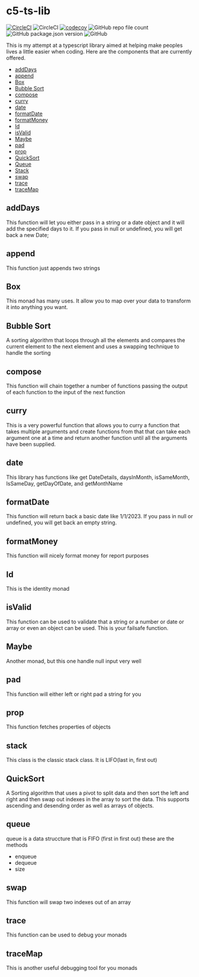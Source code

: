 # c5-ts-lib

[![CircleCI](https://dl.circleci.com/status-badge/img/gh/C5m7b4/c5-ts-lib/tree/master.svg?style=svg)](https://dl.circleci.com/status-badge/redirect/gh/C5m7b4/c5-ts-lib/tree/master)
![CircleCI](https://img.shields.io/circleci/build/github/C5m7b4/c5-ts-lib/master?style=plastic)
[![codecov](https://codecov.io/gh/C5m7b4/c5-ts-lib/branch/master/graph/badge.svg?token=eoy3bDqgts)](https://codecov.io/gh/C5m7b4/c5-ts-lib)
![GitHub repo file count](https://img.shields.io/github/directory-file-count/C5m7b4/c5-ts-lib?style=plastic)
![GitHub package.json version](https://img.shields.io/github/package-json/v/C5m7b4/c5-ts-lib?style=plastic)
![GitHub](https://img.shields.io/github/license/c5m7b4/c5-ts-lib?style=plastic)

This is my attempt at a typescript library aimed at helping make peoples lives a little easier when coding. Here are the components that are currently offered.

- [addDays](#adddays)
- [append](#append)
- [Box](#box)
- [Bubble Sort](#bubble-sort)
- [compose](#compose)
- [curry](#curry)
- [date](#date)
- [formatDate](#formatdate)
- [formatMoney](#formatmoney)
- [Id](#id)
- [isValid](#isvalid)
- [Maybe](#maybe)
- [pad](#pad)
- [prop](#prop)
- [QuickSort](#quicksort)
- [Queue](#queue)
- [Stack](#stack)
- [swap](#swap)
- [trace](#trace)
- [traceMap](#tracemap)

## addDays

This function will let you either pass in a string or a date object and it will add the specified days to it. If you pass in null or undefined, you will get back a new Date;

## append

This function just appends two strings

## Box

This monad has many uses. It allow you to map over your data to transform it into anything you want.

## Bubble Sort

A sorting algorithm that loops through all the elements and compares the current element to the next element and uses a swapping technique to handle the sorting

## compose

This function will chain together a number of functions passing the output of each function to the input of the next function

## curry

This is a very powerful function that allows you to curry a function that takes multiple arguments and create functions from that that can take each argument one at a time and return another function until all the arguments have been supplied.

## date

This library has functions like get DateDetails, daysInMonth, isSameMonth, IsSameDay, getDayOfDate, and getMonthName

## formatDate

This function will return back a basic date like 1/1/2023. If you pass in null or undefined, you will get back an empty string.

## formatMoney

This function will nicely format money for report purposes

## Id

This is the identity monad

## isValid

This function can be used to validate that a string or a number or date or array or even an object can be used. This is your failsafe function.

## Maybe

Another monad, but this one handle null input very well

## pad

This function will either left or right pad a string for you

## prop

This function fetches properties of objects

## stack

This class is the classic stack class. It is LIFO(last in, first out)

## QuickSort

A Sorting algorithm that uses a pivot to split data and then sort the left and right and then swap out indexes in the array to sort the data. This supports ascending and desending order as well as arrays of objects. 

## queue

queue is a data struccture that is FIFO (first in first out)
these are the methods

- enqueue
- dequeue
- size

## swap

This function will swap two indexes out of an array

## trace

This function can be used to debug your monads

## traceMap

This is another useful debugging tool for you monads
